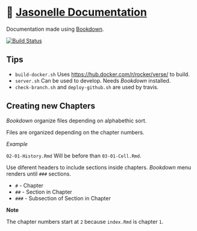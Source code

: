 # 📝 [Jasonelle Documentation](https://jasonelle.com/docs)

Documentation made using [Bookdown](https://bookdown.org/).

[![Build Status](https://travis-ci.com/jasonelle/docs.svg?branch=develop)](https://travis-ci.com/jasonelle/docs)

## Tips

- `build-docker.sh` Uses https://hub.docker.com/r/rocker/verse/ to build.
- `server.sh` Can be used to develop. Needs *Bookdown* installed.
- `check-branch.sh` and `deploy-github.sh` are used by travis.

## Creating new Chapters

*Bookdown* organize files depending on alphabethic sort. 

Files are organized depending on the chapter numbers.

*Example*

`02-01-History.Rmd` Will be before than `03-01-Cell.Rmd`.

Use diferent headers to include sections inside chapters.
*Bookdown* menu renders until `###` sections.

- `#` - Chapter
- `##` - Section in Chapter
- `###` - Subsection of Section in Chapter

**Note**

The chapter numbers start at `2` because `index.Rmd` is chapter `1`.
